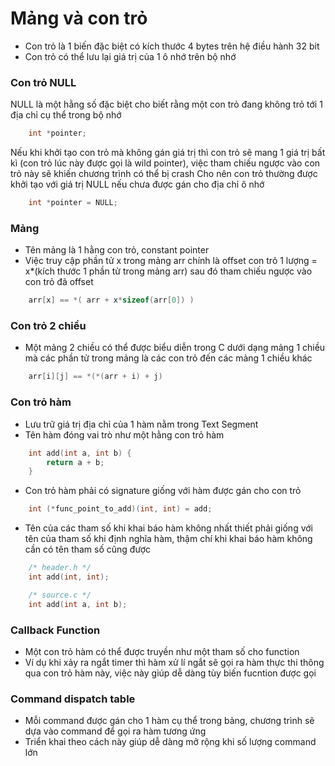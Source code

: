 # **Mảng và con trỏ**

- Con trỏ là 1 biến đặc biệt có kích thước 4 bytes trên hệ điều hành 32 bit
- Con trỏ có thể lưu lại giá trị của 1 ô nhớ trên bộ nhớ

### Con trỏ NULL
NULL là một hằng số đặc biệt cho biết rằng một con trỏ đang không trỏ tới 1 địa chỉ cụ thể trong bộ nhớ

```C
    int *pointer;
```

Nếu khi khởi tạo con trỏ mà không gán giá trị thì con trỏ sẽ mang 1 giá trị bất kì (con trỏ lúc này được gọi là wild pointer), việc tham chiếu ngược vào con trỏ này sẽ khiến chương trình có thể bị crash
Cho nên con trỏ thường được khởi tạo với giá trị NULL nếu chưa được gán cho địa chỉ ô nhớ

```C
    int *pointer = NULL;
```

### Mảng
- Tên mảng là 1 hằng con trỏ, constant pointer
- Việc truy cập phần tử x trong mảng arr chính là offset con trỏ 1 lượng = x*(kích thước 1 phần tử trong mảng arr) sau đó tham chiếu ngược vào con trỏ đã offset

```C
    arr[x] == *( arr + x*sizeof(arr[0]) )
```

### Con trỏ 2 chiều

- Một mảng 2 chiều có thể được biểu diễn trong C dưới dạng mảng 1 chiều mà các phần tử trong mảng là các con trỏ đến các mảng 1 chiều khác

```C
    arr[i][j] == *(*(arr + i) + j)
```

### Con trỏ hàm
- Lưu trữ giá trị địa chỉ của 1 hàm nằm trong Text Segment
- Tên hàm đóng vai trò như một hằng con trỏ hàm

```C
    int add(int a, int b) {
        return a + b;
    }
```

- Con trỏ hàm phải có signature giống với hàm được gán cho con trỏ

```C
    int (*func_point_to_add)(int, int) = add;
```

- Tên của các tham số khi khai báo hàm không nhất thiết phải giống với tên của tham số khi định nghĩa hàm, thậm chí khi khai báo hàm không cần có tên tham số cũng được

```C
    /* header.h */
    int add(int, int);

    /* source.c */
    int add(int a, int b);
```

### Callback Function

- Một con trỏ hàm có thể được truyền như một tham số cho function
- Ví dụ khi xảy ra ngắt timer thì hàm xử lí ngắt sẽ gọi ra hàm thực thi thông qua con trỏ hàm này, việc này giúp dễ dàng tùy biến fucntion được gọi

### Command dispatch table

- Mỗi command được gán cho 1 hàm cụ thể trong bảng, chương trình sẽ dựa vào command để gọi ra hàm tương ứng
- Triển khai theo cách này giúp dễ dàng mở rộng khi số lượng command lớn
